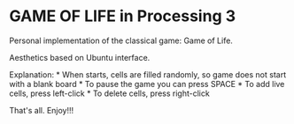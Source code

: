 # GAME OF LIFE in Processing 3

Personal implementation of the classical game: Game of Life.

Aesthetics based on Ubuntu interface.

Explanation:
	* When starts, cells are filled randomly, so game does not start with a blank board
	* To pause the game you can press SPACE
	* To add live cells, press left-click
	* To delete cells, press right-click

That's all. Enjoy!!!